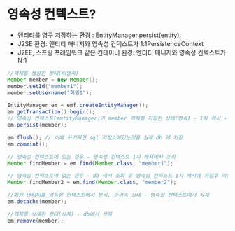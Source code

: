 
# 영속성 컨텍스트?
- 엔티티를 영구 저장하는 환경 : EntityManager.persist(entity);
- J2SE 환경: 엔티티 매니저와 영속성 컨텍스트가 1:1PersistenceContext
- J2EE, 스프링 프레임워크 같은 컨테이너 환경: 엔티티 매니저와 영속성 컨텍스트가 N:1

```java
//객체를 생성한 상태(비영속)
Member member = new Member();
member.setId("member1");
member.setUsername("회원1");

EntityManager em = emf.createEntityManager();
em.getTransaction().begin();
// 영속성 컨텍스트(emtityManager)가 member 객체를 저장한 상태(영속) - 1차 캐시 + 쓰기지연 sql 저장소 
em.persist(member); 

em.flush(); // 이때 쓰기지연 sql 저장소에있는것을 실제 db 에 저장
em.commint();

// 영속성 컨텍스트에 있는 경우 - 영속성 컨텍스트 1차 캐시에서 조회
Member findMember = em.find(Member.class, "member1");

// 영속성 컨텍스트에 없는 경우 - db 에서 조회 후 영속성 컨텍스트 1차 캐시에 저장후 리턴 
Member findMember2 = em.find(Member.class, "member2");

//회원 엔티티를 영속성 컨텍스트에서 분리, 준영속 상태 - 영속성 컨텍스트에서 삭제
em.detache(member);

//객체를 삭제한 상태(삭제) - db에서 삭제
em.remove(member);
```

